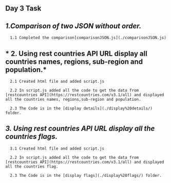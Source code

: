  ## Day 3 Task
  ## *1.Comparison of  two JSON without order.*

      1.1 Completed the comparison[comparisonJSON.js](./comparisonJSON.js)

  ## * 2. Using rest countries API URL display all countries names, regions, sub-region and population.*

      2.1 Created html file and added script.js

      2.2 In script.js added all the code to get the data from [restcountries API](https://restcountries.com/v3.1/all) and displayed all the countries names, regions,sub-region and population.

      2.3 The Code is in the [display details](./display%20details/) folder.

  ## *3. Using rest countries API URL display all the countries flags.*

      3.1 Created html file and added script.js
      
      2.2 In script.js added all the code to get the data from [restcountries API](https://restcountries.com/v3.1/all) and displayed all the countries flag.

      2.3 The Code is in the [display flags](./display%20flags/) folder.
       
       



